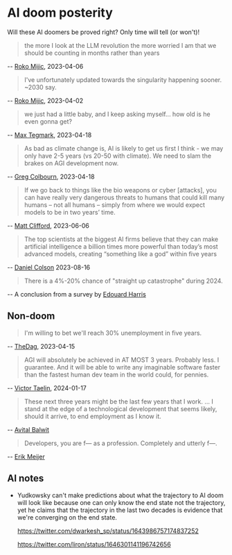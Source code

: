 # AI doom posterity

Will these AI doomers be proved right?  Only time will tell (or
won't)!

> the more I look at the LLM revolution the more worried I am that we
> should be counting in months rather than years

-- [Roko
Mijic](https://twitter.com/RokoMijic/status/1643959006040293377),
2023-04-06

> I've unfortunately updated towards the singularity happening
> sooner. ~2030 say.

-- [Roko
Mijic](https://twitter.com/RokoMijic/status/1642659846716633089),
2023-04-02

> we just had a little baby, and I keep asking myself... how old is he
> even gonna get?

-- [Max
Tegmark](https://twitter.com/liron/status/1648185583938969600),
2023-04-18

> As bad as climate change is, AI is likely to get us first I think -
> we may only have 2-5 years (vs 20-50 with climate). We need to slam
> the brakes on AGI development now.

-- [Greg
Colbourn](https://twitter.com/gcolbourn/status/1648267236019167232),
2023-04-18

> If we go back to things like the bio weapons or cyber [attacks], you
> can have really very dangerous threats to humans that could kill
> many humans – not all humans – simply from where we would expect
> models to be in two years’ time.

-- [Matt
Clifford](https://www.independent.co.uk/news/uk/politics/ai-artificial-intelligence-kill-humans-sunak-b2352099.html),
2023-06-06

> The top scientists at the biggest AI firms believe that they can
> make artificial intelligence a billion times more powerful than
> today’s most advanced models, creating “something like a god” within
> five years

-- [Daniel
Colson](https://twitter.com/DanielColson6/status/1691598172513296710)
2023-08-16

> There is a 4%-20% chance of "straight up catastrophe" during 2024.

-- A conclusion from a survey by [Edouard
Harris](https://twitter.com/NickEMoran/status/1767247012825571776)

## Non-doom

> I'm willing to bet we'll reach 30% unemployment in five years.

--
[TheDag](https://www.themotte.org/post/440/culture-war-roundup-for-the-week/87511?context=8#context),
2023-04-15

> AGI will absolutely be achieved in AT MOST 3 years. Probably less. I
> guarantee. And it will be able to write any imaginable software
> faster than the fastest human dev team in the world could, for
> pennies.

-- [Victor
Taelin](https://twitter.com/VictorTaelin/status/1747674769342738587),
2024-01-17

> These next three years might be the last few years that I
> work. ... I stand at the edge of a technological development that
> seems likely, should it arrive, to end employment as I know it.

-- [Avital
Balwit](https://www.palladiummag.com/2024/05/17/my-last-five-years-of-work/)

> Developers, you are f&mdash; as a profession. Completely and utterly
> f&mdash;.

-- [Erik Meijer](https://x.com/headinthebox/status/1825898022535917697)

## AI notes

* Yudkowsky can't make predictions about what the trajectory to AI
  doom will look like because one can only know the end state not the
  trajectory, yet he claims that the trajectory in the last two
  decades is evidence that we're converging on the end state.

  <https://twitter.com/dwarkesh_sp/status/1643986757174837252>

  <https://twitter.com/liron/status/1646301141196742656>
